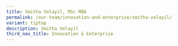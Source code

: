 ```yaml
---
title: Smitha Velayil, MSc MBA
permalink: /our-team/innovation-and-enterprise/smitha-velayil/
variant: tiptap
description: Smitha Velayil
third_nav_title: Innovation & Enterprise
---
```

